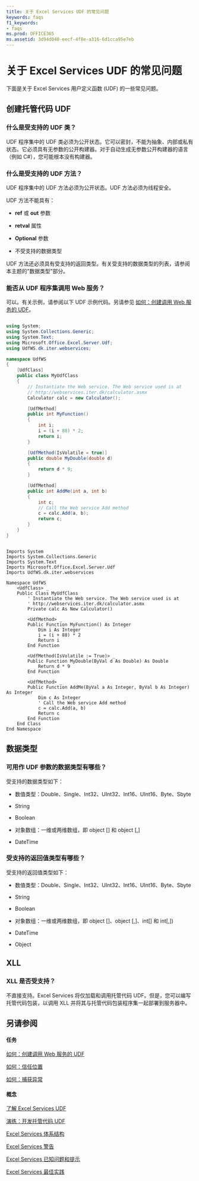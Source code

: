 ```yaml
---
title: 关于 Excel Services UDF 的常见问题
keywords: faqs
f1_keywords:
- faqs
ms.prod: OFFICE365
ms.assetid: 3d94d040-eecf-4f8e-a316-6d1cca95e7eb
---
```



# 关于 Excel Services UDF 的常见问题

下面是关于 Excel Services 用户定义函数 (UDF) 的一些常见问题。 
  
    
    


## 创建托管代码 UDF


### 什么是受支持的 UDF 类？

UDF 程序集中的 UDF 类必须为公开状态。它可以密封，不能为抽象、内部或私有状态。它必须具有无参数的公开构建器。对于自动生成无参数公开构建器的语言（例如 C#），您可能根本没有构建器。
  
    
    

### 什么是受支持的 UDF 方法？

UDF 程序集中的 UDF 方法必须为公开状态。UDF 方法必须为线程安全。
  
    
    
UDF 方法不能具有： 
  
    
    

- **ref** 或 **out** 参数
    
  
- **retval** 属性
    
  
- **Optional** 参数
    
  
- 不受支持的数据类型
    
  
UDF 方法还必须具有受支持的返回类型。有关受支持的数据类型的列表，请参阅本主题的"数据类型"部分。
  
    
    

### 能否从 UDF 程序集调用 Web 服务？

可以。有关示例，请参阅以下 UDF 示例代码。另请参见 [如何：创建调用 Web 服务的 UDF](how-to-create-a-udf-that-calls-a-web-service.md)。
  
    
    

```cs

using System;
using System.Collections.Generic;
using System.Text;
using Microsoft.Office.Excel.Server.Udf;
using UdfWS.dk.iter.webservices;

namespace UdfWS
{
    [UdfClass]
    public class MyUdfClass
    {
        // Instantiate the Web service. The Web service used is at   
        // http://webservices.iter.dk/calculator.asmx
        Calculator calc = new Calculator();

        [UdfMethod]
        public int MyFunction()
        {
            int i;
            i = (i + 88) * 2;
            return i;
        }

        [UdfMethod(IsVolatile = true)]
        public double MyDouble(double d)
        {
            return d * 9;
        }

        [UdfMethod]
        public int AddMe(int a, int b)
        {
            int c;
            // Call the Web service Add method
            c = calc.Add(a, b);
            return c;
        }        
    }
}
```


```VB.net

Imports System
Imports System.Collections.Generic
Imports System.Text
Imports Microsoft.Office.Excel.Server.Udf
Imports UdfWS.dk.iter.webservices

Namespace UdfWS
    <UdfClass> _
    Public Class MyUdfClass
        ' Instantiate the Web service. The Web service used is at   
        ' http://webservices.iter.dk/calculator.asmx
        Private calc As New Calculator()

        <UdfMethod> _
        Public Function MyFunction() As Integer
            Dim i As Integer
            i = (i + 88) * 2
            Return i
        End Function

        <UdfMethod(IsVolatile := True)> _
        Public Function MyDouble(ByVal d As Double) As Double
            Return d * 9
        End Function

        <UdfMethod> _
        Public Function AddMe(ByVal a As Integer, ByVal b As Integer) As Integer
            Dim c As Integer
            ' Call the Web service Add method
            c = calc.Add(a, b)
            Return c
        End Function
    End Class
End Namespace
```


## 数据类型


### 可用作 UDF 参数的数据类型有哪些？

受支持的数据类型如下：
  
    
    

- 数值类型：Double、Single、Int32、UInt32、Int16、UInt16、Byte、Sbyte
    
  
- String
    
  
- Boolean
    
  
- 对象数组：一维或两维数组，即 object [] 和 object [,]
    
  
- DateTime
    
  

### 受支持的返回值类型有哪些？

受支持的返回值类型如下：
  
    
    

- 数值类型：Double、Single、Int32、UInt32、Int16、UInt16、Byte、Sbyte
    
  
- String
    
  
- Boolean
    
  
- 对象数组：一维或两维数组，即 object []、object [,]、int[] 和 int[,])
    
  
- DateTime
    
  
- Object
    
  

## XLL


### XLL 是否受支持？

不直接支持。Excel Services 将仅加载和调用托管代码 UDF。但是，您可以编写托管代码包装，以调用 XLL 并将其与托管代码包装程序集一起部署到服务器中。
  
    
    

## 另请参阅


#### 任务


  
    
    
 [如何：创建调用 Web 服务的 UDF](how-to-create-a-udf-that-calls-a-web-service.md)
  
    
    
 [如何：信任位置](how-to-trust-a-location.md)
  
    
    
 [如何：捕获异常](how-to-catch-exceptions.md)
#### 概念


  
    
    
 [了解 Excel Services UDF](understanding-excel-services-udfs.md)
  
    
    
 [演练：开发托管代码 UDF](walkthrough-developing-a-managed-code-udf.md)
  
    
    
 [Excel Services 体系结构](excel-services-architecture.md)
  
    
    
 [Excel Services 警告](excel-services-alerts.md)
  
    
    
 [Excel Services 已知问题和提示](excel-services-known-issues-and-tips.md)
  
    
    
 [Excel Services 最佳实践](excel-services-best-practices.md)

